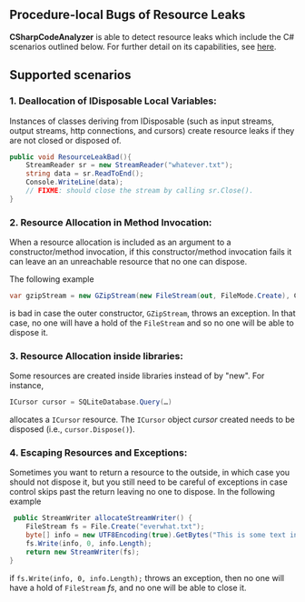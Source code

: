 ## Procedure-local Bugs of Resource Leaks

**CSharpCodeAnalyzer** is able to detect resource leaks which include the C# scenarios outlined below. For further detail on its capabilities, see [here](http://www.eecs.qmul.ac.uk/~ddino/papers/nasa-infer.pdf). 

## Supported scenarios

### 1. Deallocation of IDisposable Local Variables: 

Instances of classes deriving from IDisposable (such as input streams, output streams, http connections, and cursors) create resource leaks if they are not closed or disposed of.

```c#
public void ResourceLeakBad(){
    StreamReader sr = new StreamReader("whatever.txt");  
    string data = sr.ReadToEnd();
    Console.WriteLine(data);
    // FIXME: should close the stream by calling sr.Close().
}
```
							
### 2. Resource Allocation in Method Invocation: 
When a resource allocation is included as an argument to a constructor/method invocation, if this constructor/method invocation fails it can leave an an unreachable resource that no one can dispose.
	
The following example 
```c#
var gzipStream = new GZipStream(new FileStream(out, FileMode.Create), CompressionMode.Compress);
```
is bad in case the outer constructor, `GZipStream`, throws an exception. In that case, no one will have a hold of the `FileStream` and so no one will be able to dispose it.
	
### 3. Resource Allocation inside libraries:
Some resources are created inside libraries instead of by "new". For instance,
```c#
ICursor cursor = SQLiteDatabase.Query(…)
```
allocates a `ICursor` resource. The `ICursor` object *cursor* created needs to be disposed (i.e., `cursor.Dispose()`).
	
### 4. Escaping Resources and Exceptions:
Sometimes you want to return a resource to the outside, in which case you should not dispose it, but you still need to be careful of exceptions in case control skips past the return leaving no one to dispose. In the following example
```c#
 public StreamWriter allocateStreamWriter() {
    FileStream fs = File.Create("everwhat.txt");
    byte[] info = new UTF8Encoding(true).GetBytes("This is some text in the file.");
    fs.Write(info, 0, info.Length);
    return new StreamWriter(fs);
}
```
if `fs.Write(info, 0, info.Length);` throws an exception, then no one will have a hold of `FileStream` *fs*, and no one will be able to close it.

